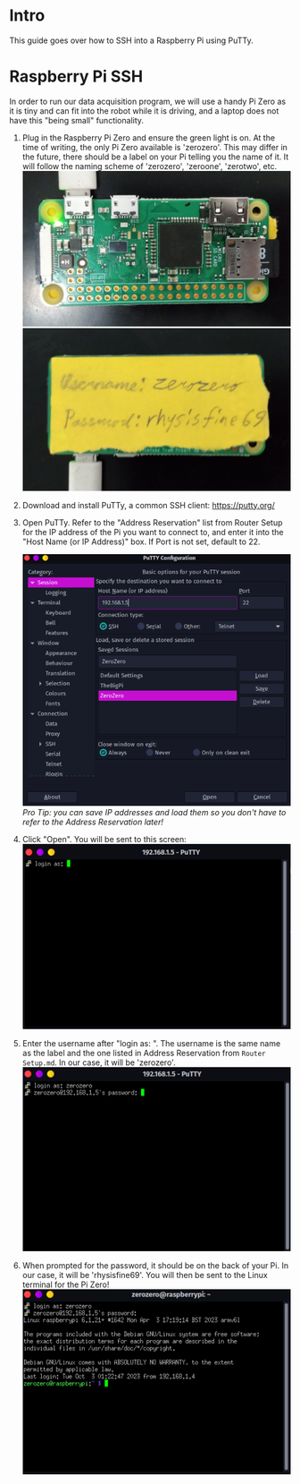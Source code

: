 # Intro
This guide goes over how to SSH into a Raspberry Pi using PuTTy.

# Raspberry Pi SSH
In order to run our data acquisition program, we will use a handy Pi Zero as it is tiny and can fit into the robot while it is driving, and a laptop does not have this "being small" functionality.

1. Plug in the Raspberry Pi Zero and ensure the green light is on. At the time of writing, the only Pi Zero available is 'zerozero'. This may differ in the future, there should be a label on your Pi telling you the name of it. It will follow the naming scheme of 'zerozero', 'zeroone', 'zerotwo', etc. 
  ![data-aq-pi-front.png](../_static/images/data-aq/data-aq-pi-front.png)
  ![data-aq-pi-label.png](../_static/images/data-aq/data-aq-pi-label.png)
	
2. Download and install PuTTy, a common SSH client: https://putty.org/

3. Open PuTTy. Refer to the "Address Reservation" list from Router Setup for the IP address of the Pi you want to connect to, and enter it into the "Host Name (or IP Address)" box. If Port is not set, default to 22.

	![data-aq-putty.png](../_static/images/data-aq/data-aq-putty.png)
	*Pro Tip: you can save IP addresses and load them so you don't have to refer to the Address Reservation later!*

4. Click "Open". You will be sent to this screen: ![data-aq-ssh-login.png](../_static/images/data-aq/data-aq-ssh-login.png)
5. Enter the username after "login as: ". The username is the same name as the label and the one listed in Address Reservation from `Router Setup.md`. In our case, it will be 'zerozero'. ![data-aq-ssh-password.png](../_static/images/data-aq/data-aq-ssh-password.png)
6. When prompted for the password, it should be on the back of your Pi. In our case, it will be 'rhysisfine69'. You will then be sent to the Linux terminal for the Pi Zero!
	 ![data-aq-ssh-terminal.png](../_static/images/data-aq/data-aq-ssh-terminal.png)